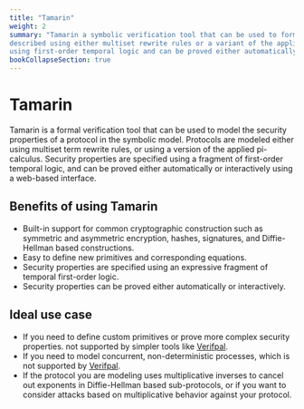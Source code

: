 ```yaml
---
title: "Tamarin"
weight: 2
summary: "Tamarin a symbolic verification tool that can be used to formally model security protocols. Protocols are
described using either multiset rewrite rules or a variant of the applied pi-calculus. Security properties are modeled
using first-order temporal logic and can be proved either automatically or interactively."
bookCollapseSection: true
---
```


# Tamarin

Tamarin is a formal verification tool that can be used to model the security properties of a protocol in the symbolic
model. Protocols are modeled either using multiset term rewrite rules, or using a version of the applied pi-calculus.
Security properties are specified using a fragment of first-order temporal logic, and can be proved either automatically
or interactively using a web-based interface.

## Benefits of using Tamarin

- Built-in support for common cryptographic construction such as symmetric and
  asymmetric encryption, hashes, signatures, and Diffie-Hellman based constructions.
- Easy to define new primitives and corresponding equations.
- Security properties are specified using an expressive fragment of temporal
  first-order logic.
- Security properties can be proved either automatically or interactively.

## Ideal use case

- If you need to define custom primitives or prove more complex security properties.
  not supported by simpler tools like [Verifpal](https://verifpal.com).
- If you need to model concurrent, non-deterministic processes, which is not supported by
  [Verifpal](https://verifpal.com).
- If the protocol you are modeling uses multiplicative inverses to cancel out
  exponents in Diffie-Hellman based sub-protocols, or if you want to consider
  attacks based on multiplicative behavior against your protocol.
